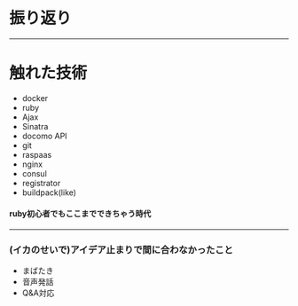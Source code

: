 
# 振り返り

---

# 触れた技術

* docker
* ruby
* Ajax
* Sinatra
* docomo API
* git
* raspaas
* nginx
* consul
* registrator
* buildpack(like)
  
#### ruby初心者でもここまでできちゃう時代

---

### (イカのせいで)アイデア止まりで間に合わなかったこと

* まばたき
* 音声発話
* Q&A対応
